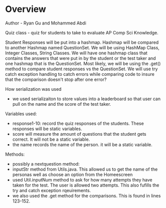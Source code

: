 # Overview
Author - Ryan Gu and Mohammed Abdi

Quiz class - quiz for students to take to evaluate AP Comp Sci Knowledge.

Student Responses will be put into a hashmap. Hashmap will be compared to another Hashmap named QuestionSet. We will be using HashMap Class, Integer Classes, String Classes. We will have one hashmap class that contains the answers that were put in by the student or the test taker and one hashmap that is the QuestionSet. Most likely, we will be using the .get() method to compare student responses vs the QuestionSet. We will use try catch exception handling to catch errors while comparing code to insure that the comparison doesn't stop after one error?

How serialization was used
  - we used serializaiton to store values into a leaderboard so that user can pull on the name and the score of the test taker. 


Variables used:
  - response1-10: record the quiz responses of the students. These responses will be static variables. 
  - score will measure the amount of questions that the student gets correct. It will not be a static variable. 
  - the name records the name of the person. it will be a static variable. 

Methods: 
  - possibly a nextquestion method: 
  - inputStr method from Utils.java. This allowed us to get the name of the personas well as choose an option from the Homeescreen
  - used Util.inputNum method to ask for how many attempts they have taken for the test. The user is allowed two attempts. This also fufills the try and catch exception rqeuirements. 
  - we also used the .get method for the comparisons. This is found in lines 123-152. 

